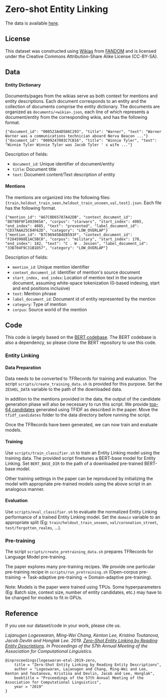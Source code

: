 # Zero-shot Entity Linking

The data is available [here](https://drive.google.com/file/d/1ZcKZ1is0VEkY9kNfPxIG19qEIqHE5LIO/view?usp=sharing). 

## License
This dataset was constructed using [Wikias](https://community.fandom.com/wiki/Hub:Big_wikis) from [FANDOM](https://www.fandom.com) and is licensed under the Creative Commons Attribution-Share Alike License (CC-BY-SA).

## Data 

#### Entity Dictionary
Documents/pages from the wikias serve as both context for mentions and entity descriptions. Each document corresponds to an entity and the collection of documents comprise the entity dictionary. The documents are organized as `documents/<wikia>.json`, each line of which represents a document/entity from the corresponding wikia, and has the following format.

```
{"document_id": "000523A4D586C293", "title": "Warner", "text": "Warner Warner was a communications technician aboard Nerva Beacon ..."}
{"document_id": "0009247003C7CB16", "title": "Winnie Tyler", "text": "Winnie Tyler Winnie Tyler was Jacob Tyler ' s wife ..."}
```
Description of fields:
* `document_id`: Unique identifier of document/entity
* `title`: Document title
* `text`: Document content/Text description of entity

#### Mentions
The mentions are organized into the following files: `{train,heldout_train_seen,heldout_train_unseen,val,test}.json`. Each file has the following format. 
```
{"mention_id": "A67C0D65787A42DB", "context_document_id": "88798F9F1493965A", "corpus": "starwars", "start_index": 4085, "end_index": 4085, "text": "prevented", "label_document_id": "CD37AAA25C04F62D", "category": "LOW_OVERLAP"}
{"mention_id": "B7C96945B4EB593F", "context_document_id": "F2845988E1AC5BC0", "corpus": "military", "start_index": 178, "end_index": 182, "text": "C . W . Jessen", "label_document_id": "33B704F9C31B1D57", "category": "LOW_OVERLAP"}
```

Description of fields:
* `mention_id`: Unique mention identifier
* `context_document_id`: Identifier of mention's source document
* `start_index, end_index`: Location of mention text in the source document, assuming white-space tokenization (0-based indexing, start and end positions inclusive)
* `text`: Mention phrase
* `label_document_id`: Document id of entity represented by the mention
* `category`: Type of mention 
* `corpus`: Source world of the mention

## Code

This code is largely based on the [BERT codebase](https://github.com/google-research/bert). The BERT codebase is also a dependency, so please clone the BERT repository to use this code.

### Entity Linking

#### Data Preparation

Data needs to be converted to TFRecords for training and evaluation. The script `scripts/create_training_data.sh` is provided for this purpose. Set the `ZESHEL_DATA` variable to the path of the downloaded data.

In addition to the mentions provided in the data, the output of the candidate generation phase will also be necessary to run this script. We provide [top-64 candidates](https://drive.google.com/file/d/1wGppj3ivE7jBaDzDlovWAvaBzLhPjR8B/view?usp=sharing)  generated using TFIDF as described in the paper. Move the `tfidf_candidates` folder to the data directory before running the script.

Once the TFRecords have been generated, we can now train and evaluate models.

#### Training

Use `scripts/train_classifier.sh` to train an Entity Linking model using the training data. The provided script finetunes a BERT-base model for Entity Linking. Set `BERT_BASE_DIR` to the path of a downloaded pre-trained BERT-base model.

Other training settings in the paper can be reproduced by initializing the model with appropriate pre-trained models using the above script in an analogous manner.

#### Evaluation

Use `scripts/eval_classifier.sh` to evaluate the normalized Entity Linking performance of a trained Entity Linking model. Set the `domain` variable to an appropriate split (Eg: `train/heldout_train_unseen`, `val/coronation_street`, `test/forgotten_realms`, ...).

### Pre-training

The script `scripts/create_pretraining_data.sh` prepares TFRecords for Language Model pre-training.

The paper explores many pre-training recipes. We provide one particular pre-training recipe in `scripts/run_pretraining.sh` (Open-corpus pre-training -> Task-adaptive pre-training -> Domain-adaptive pre-training).

Note: Models is the paper were trained using TPUs. Some hyperparameters (Eg: Batch size, context size, number of entity candidates, etc.) may have to be changed for models to fit in GPUs.

## Reference
If you use our dataset/code in your work, please cite us.

*Lajanugen Logeswaran, Ming-Wei Chang, Kenton Lee, Kristina Toutanova, Jacob Devlin and Honglak Lee. 2019. [Zero-Shot Entity Linking by Reading Entity Descriptions](https://www.aclweb.org/anthology/P19-1335). In Proceedings of the 57th Annual Meeting of the Association for Computational Linguistics.*
```
@inproceedings{logeswaran-etal-2019-zero,
    title = "Zero-Shot Entity Linking by Reading Entity Descriptions",
    author = "Logeswaran, Lajanugen and Chang, Ming-Wei and Lee, Kenton and Toutanova, Kristina and Devlin, Jacob and Lee, Honglak",
    booktitle = "Proceedings of the 57th Annual Meeting of the Association for Computational Linguistics",
    year = "2019"
}
```
